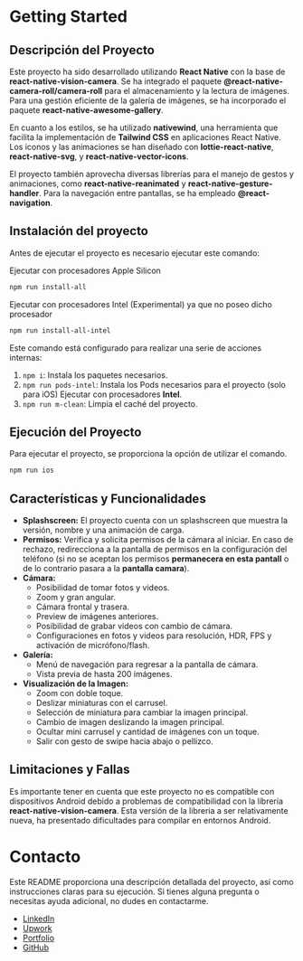 # Getting Started

## Descripción del Proyecto

Este proyecto ha sido desarrollado utilizando **React Native** con la base de **react-native-vision-camera**. Se ha integrado el paquete **@react-native-camera-roll/camera-roll** para el almacenamiento y la lectura de imágenes. Para una gestión eficiente de la galería de imágenes, se ha incorporado el paquete **react-native-awesome-gallery**.

En cuanto a los estilos, se ha utilizado **nativewind**, una herramienta que facilita la implementación de **Tailwind CSS** en aplicaciones React Native. Los iconos y las animaciones se han diseñado con **lottie-react-native**, **react-native-svg**, y **react-native-vector-icons**.

El proyecto también aprovecha diversas librerías para el manejo de gestos y animaciones, como **react-native-reanimated** y **react-native-gesture-handler**. Para la navegación entre pantallas, se ha empleado **@react-navigation**.

## Instalación del proyecto

Antes de ejecutar el proyecto es necesario ejecutar este comando:

Ejecutar con procesadores Apple Silicon

```bash
npm run install-all
```

Ejecutar con procesadores Intel (Experimental) ya que no poseo dicho procesador

```bash
npm run install-all-intel
```

Este comando está configurado para realizar una serie de acciones internas:

1. `npm i`: Instala los paquetes necesarios.
2. `npm run pods-intel`: Instala los Pods necesarios para el proyecto (solo para iOS) Ejecutar con procesadores **Intel**.
3. `npm run m-clean`: Limpia el caché del proyecto.

## Ejecución del Proyecto

Para ejecutar el proyecto, se proporciona la opción de utilizar el comando.

```bash
npm run ios
```

## Características y Funcionalidades

- **Splashscreen:** El proyecto cuenta con un splashscreen que muestra la versión, nombre y una animación de carga.
- **Permisos:** Verifica y solicita permisos de la cámara al iniciar. En caso de rechazo, redirecciona a la pantalla de permisos en la configuración del teléfono (si no se aceptan los permisos **permanecera en esta pantall** o de lo contrario pasara a la **pantalla camara**).
- **Cámara:**
  - Posibilidad de tomar fotos y videos.
  - Zoom y gran angular.
  - Cámara frontal y trasera.
  - Preview de imágenes anteriores.
  - Posibilidad de grabar videos con cambio de cámara.
  - Configuraciones en fotos y videos para resolución, HDR, FPS y activación de micrófono/flash.
- **Galería:**
  - Menú de navegación para regresar a la pantalla de cámara.
  - Vista previa de hasta 200 imágenes.
- **Visualización de la Imagen:**
  - Zoom con doble toque.
  - Deslizar miniaturas con el carrusel.
  - Selección de miniatura para cambiar la imagen principal.
  - Cambio de imagen deslizando la imagen principal.
  - Ocultar mini carrusel y cantidad de imágenes con un toque.
  - Salir con gesto de swipe hacia abajo o pellizco.

## Limitaciones y Fallas

Es importante tener en cuenta que este proyecto no es compatible con dispositivos Android debido a problemas de compatibilidad con la librería **react-native-vision-camera**. Esta versión de la libreria a ser relativamente nueva, ha presentado dificultades para compilar en entornos Android.

# Contacto

Este README proporciona una descripción detallada del proyecto, así como instrucciones claras para su ejecución. Si tienes alguna pregunta o necesitas ayuda adicional, no dudes en contactarme.

- [LinkedIn](https://www.linkedin.com/in/jesusorejarena/)
- [Upwork](https://www.upwork.com/freelancers/~0186f09c7907b56b50)
- [Portfolio](https://www.jesusorejarena.dev/)
- [GitHub](https://github.com/jesusorejarena)
